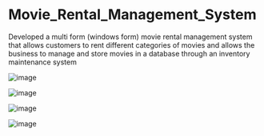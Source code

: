 # Movie_Rental_Management_System
Developed a multi form (windows form) movie rental management system that allows customers to rent different categories of movies and allows the business to manage and store movies in a database through an inventory maintenance system

![image](https://user-images.githubusercontent.com/33835722/135769706-faafd8a3-905e-4721-848c-304e5a1b1eb0.png)

![image](https://user-images.githubusercontent.com/33835722/135769717-6e64f07d-9308-4411-b05f-a50ea4435f2c.png)

![image](https://user-images.githubusercontent.com/33835722/135769833-b83276a3-e99e-4c51-9152-652520e3040d.png)

![image](https://user-images.githubusercontent.com/33835722/135769738-ed6765c4-0bdb-408e-b9ff-fad9107eb1f0.png)




